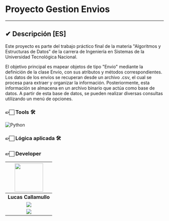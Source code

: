 
# Proyecto Gestion Envios
<hr>

## ✔ Descripción [ES]

Este proyecto es parte del trabajo práctico final de la materia "Algoritmos y Estructuras de Datos" de la carrera de Ingeniería en Sistemas de la Universidad Tecnológica Nacional.

El objetivo principal es mapear objetos de tipo "Envio" mediante la definición de la clase Envio, con sus atributos y métodos correspondientes. Los datos de los envíos se recuperan desde un archivo .csv, el cual se procesa para extraer y organizar la información. Posteriormente, esta información se almacena en un archivo binario que actúa como base de datos. A partir de esta base de datos, se pueden realizar diversas consultas utilizando un menú de opciones.

### 👉🏻 Tools 🛠️
![Python](https://img.shields.io/badge/python-%2314354C.svg?style=for-the-badge&logo=python&logoColor=white)

### 👉🏻 Lógica aplicada 🛠️


### 👉🏻 Developer
| <img src="https://media.licdn.com/dms/image/v2/C4D03AQGpdRZhfOFJbw/profile-displayphoto-shrink_800_800/profile-displayphoto-shrink_800_800/0/1598037671414?e=1730332800&v=beta&t=jE0LTqLNrvhUGnWoUorSdQJKk2ZTm3AO3CNuf4KcUcI" width=90> |
|:-:|
| **Lucas Callamullo** |
| <a href="https://github.com/LucasCallamullo"> <img src="https://img.shields.io/badge/github-%23121011.svg?&style=for-the-badge&logo=github&logoColor=white"/></a> |
| <a href="https://www.linkedin.com/in/lucas-callamullo/"> <img src="https://img.shields.io/badge/linkedin%20-%230077B5.svg?&style=for-the-badge&logo=linkedin&logoColor=white"/></a> | 


